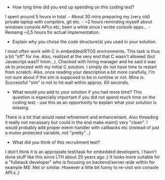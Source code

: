 * How long time did you end up spending on this coding test?

I spent around 5 hours in total.
	- About 30 mins preparing my (very old) private laptop with compilers, git etc.
	- ~2 hours reminding myself about windows console API:s etc, been a while since I wrote console apps...
	- Remaing ~2,5 hours for actual implementation.

* Explain why you chose the code structure(s) you used in your solution.

I most often work with C in embedded/RTOS environments. This task is thus a bit "off" for me.
Also, realized at the very end that C wasn't allowed (but Javascript was!? hmm...).
Checked with hiring manager and he said it was ok to proceed with my initial C solution.
I simply do not have time to restart from scratch.
Also, once reading your description a bit more carefully, I'm not sure about if the sim is supposed to be in runtime or not.
Mine is. Successful "sim" is not to hit wall within approx. 60 seconds.  

* What would you add to your solution if you had more time? This question is especially important if you did not spend much time on the coding test - use this as an opportunity to explain what your solution is missing.

There is a lot that would need refinement and enhancement. 
Also threading it really not necassary but could in the end make main() very "clean".
I would probably add proper event-handler with callbacks etc (instead of just a mutex protected variable, not "pretty"...)

* What did you think of this recruitment test?

I don't think it is an appropiate test/task for embedded developers, I havn't done stuff like this since LTH about 20 years ago ;)
It looks more suitable for a "fullstack developer" who is focusing on backend/server-side within for example MS .Net or similar.
However a little bit funny to re-visit win console API:s ;)
